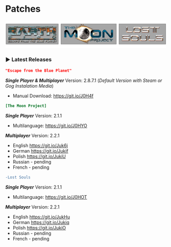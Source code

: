# Patches
![Logo](logo.png)
### ▶ Latest Releases

```json
"Escape from the Blue Planet"
```
***Single Player & Multiplayer***
Version:  2.8.7.1 (*Default Version with Steam or Gog Instalation Media*)
- Manual Download: <https://git.io/J0H4f>

```ini
[The Moon Project]
```
***Single Player***
Version:  2.1.1
- Multilanguage: <https://git.io/J0HYO>

***Multiplayer***
Version:  2.2.1
- English <https://git.io/Juk6j>
- German <https://git.io/Jukif>
- Polish <https://git.io/JukiU>
- Russian - pending 
- French - pending 

```diff
-Lost Souls
```
***Single Player***
Version:  2.1.1
- Multilanguage: <https://git.io/J0HOT>

***Multiplayer***
Version:  2.2.1
- English <https://git.io/JukHu>
- German <https://git.io/Jukiq>
- Polish <https://git.io/JukiO>
- Russian - pending 
- French - pending 


